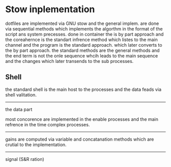 # Stow inplementation 
dotfiles are implemented via GNU stow and the general implem. are done via sequential methods which implements the algorthm in the format of the script ans system precesses. done in container the is by part approach and the coreahernce is the standart infrence method which listes to the main channel and the program is the standard approach.
which later converts to the by part approach.
the standard methods are the general methods and the end term is not the onle sequence whcih leads to the main sequence and the changes which later transends to the sub processes.

## **Shell**

the standard shell is the main host to the processes and the data feads via shell valitation.

---

the data part 

most concorence are implemented in the enable processes and the main refrence in the time complex processes.

---  

gains are computed via variable and concatanation methods which are crutial to the implementation. 

--- 

signal (S&R ration)
